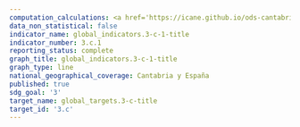 ```yaml
---
computation_calculations: <a href='https://icane.github.io/ods-cantabria/assets/pdf/3.c.1.1.pdf' target='_blank'>Número de personas colegiadas en medicina por cada 10.000 habitantes</a><br><a href='https://icane.github.io/ods-cantabria/assets/pdf/3.c.1.2.pdf' target='_blank'>Número de personas colegiadas en enfermería por cada 10.000 habitantes</a><br><a href='https://icane.github.io/ods-cantabria/assets/pdf/3.c.1.3.pdf' target='_blank'>Número de personas colegiadas en odontología y estomatología por cada 10.000 habitantes</a><br><a href='https://icane.github.io/ods-cantabria/assets/pdf/3.c.1.4.pdf' target='_blank'>Número de personas colegiadas en farmacia por cada 10.000 habitantes</a>
data_non_statistical: false
indicator_name: global_indicators.3-c-1-title
indicator_number: 3.c.1
reporting_status: complete
graph_title: global_indicators.3-c-1-title
graph_type: line
national_geographical_coverage: Cantabria y España
published: true
sdg_goal: '3'
target_name: global_targets.3-c-title
target_id: '3.c'
---
```

